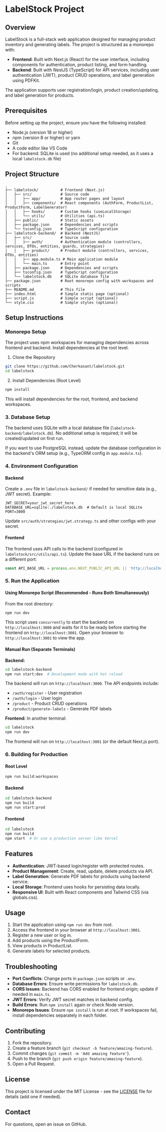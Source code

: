 # LabelStock Project

## Overview

LabelStock is a full-stack web application designed for managing product inventory and generating labels. The project is structured as a monorepo with:

- **Frontend**: Built with Next.js (React) for the user interface, including components for authentication, product listing, and form handling.
- **Backend**: Built with NestJS (TypeScript) for API services, including user authentication (JWT), product CRUD operations, and label generation using PDFKit.

The application supports user registration/login, product creation/updating, and label generation for products.

## Prerequisites

Before setting up the project, ensure you have the following installed:

- Node.js (version 18 or higher)
- npm (version 8 or higher) or yarn
- Git
- A code editor like VS Code
- For backend: SQLite is used (no additional setup needed, as it uses a local `labelstock.db` file)

## Project Structure

```
.
├── labelstock/          # Frontend (Next.js)
│   ├── src/             # Source code
│   │   ├── app/         # App router pages and layout
│   │   ├── components/  # React components (AuthForm, ProductList, ProductForm, LabelGenerator)
│   │   ├── hooks/       # Custom hooks (useLocalStorage)
│   │   └── utils/       # Utilities (api.ts)
│   ├── public/          # Static assets
│   ├── package.json     # Dependencies and scripts
│   └── tsconfig.json    # TypeScript configuration
├── labelstock-backend/  # Backend (NestJS)
│   ├── src/             # Source code
│   │   ├── auth/        # Authentication module (controllers, services, DTOs, entities, guards, strategies)
│   │   ├── product/     # Product module (controllers, services, DTOs, entities)
│   │   ├── app.module.ts # Main application module
│   │   └── main.ts      # Entry point
│   ├── package.json     # Dependencies and scripts
│   ├── tsconfig.json    # TypeScript configuration
│   └── labelstock.db    # SQLite database file
├── package.json         # Root monorepo config with workspaces and scripts
├── README.md            # This file
├── index.html           # Simple static page (optional)
├── script.js            # Simple script (optional)
└── style.css            # Simple styles (optional)
```

## Setup Instructions

### Monorepo Setup

The project uses npm workspaces for managing dependencies across frontend and backend. Install dependencies at the root level.

1. Clone the Repository

```bash
git clone https://github.com/Cherkasant/labelstock.git
cd labelstock
```

2. Install Dependencies (Root Level)

```bash
npm install
```

This will install dependencies for the root, frontend, and backend workspaces.

### 3. Database Setup

The backend uses SQLite with a local database file (`labelstock-backend/labelstock.db`). No additional setup is required; it will be created/updated on first run.

If you want to use PostgreSQL instead, update the database configuration in the backend's ORM setup (e.g., TypeORM config in `app.module.ts`).

### 4. Environment Configuration

#### Backend
Create a `.env` file in `labelstock-backend/` if needed for sensitive data (e.g., JWT secret). Example:

```
JWT_SECRET=your_jwt_secret_here
DATABASE_URL=sqlite:./labelstock.db  # Default is local SQLite
PORT=3000
```

Update `src/auth/strategies/jwt.strategy.ts` and other configs with your secret.

#### Frontend
The frontend uses API calls to the backend (configured in `labelstock/src/utils/api.ts`). Update the base URL if the backend runs on a different port:

```typescript
const API_BASE_URL = process.env.NEXT_PUBLIC_API_URL || 'http://localhost:3000';
```

### 5. Run the Application

#### Using Monorepo Script (Recommended - Runs Both Simultaneously)

From the root directory:

```bash
npm run dev
```

This script uses `concurrently` to start the backend on `http://localhost:3000` and waits for it to be ready before starting the frontend on `http://localhost:3001`. Open your browser to `http://localhost:3001` to view the app.

#### Manual Run (Separate Terminals)

**Backend:**
```bash
cd labelstock-backend
npm run start:dev  # Development mode with hot reload
```

The backend will run on `http://localhost:3000`. The API endpoints include:
- `/auth/register` - User registration
- `/auth/login` - User login
- `/product` - Product CRUD operations
- `/product/generate-labels` - Generate PDF labels

**Frontend:**
In another terminal:
```bash
cd labelstock
npm run dev
```

The frontend will run on `http://localhost:3001` (or the default Next.js port).

### 6. Building for Production

#### Root Level
```bash
npm run build:workspaces
```

#### Backend
```bash
cd labelstock-backend
npm run build
npm run start:prod
```

#### Frontend
```bash
cd labelstock
npm run build
npm start  # Or use a production server like Vercel
```

## Features

- **Authentication**: JWT-based login/register with protected routes.
- **Product Management**: Create, read, update, delete products via API.
- **Label Generation**: Generate PDF labels for products using backend service.
- **Local Storage**: Frontend uses hooks for persisting data locally.
- **Responsive UI**: Built with React components and Tailwind CSS (via globals.css).

## Usage

1. Start the application using `npm run dev` from root.
2. Access the frontend in your browser at `http://localhost:3001`.
3. Register a new user or log in.
4. Add products using the ProductForm.
5. View products in ProductList.
6. Generate labels for selected products.

## Troubleshooting

- **Port Conflicts**: Change ports in `package.json` scripts or `.env`.
- **Database Errors**: Ensure write permissions for `labelstock.db`.
- **CORS Issues**: Backend has CORS enabled for frontend origin; update if needed in `main.ts`.
- **JWT Errors**: Verify JWT secret matches in backend config.
- **Build Errors**: Run `npm install` again or check Node version.
- **Monorepo Issues**: Ensure `npm install` is run at root. If workspaces fail, install dependencies separately in each folder.

## Contributing

1. Fork the repository.
2. Create a feature branch (`git checkout -b feature/amazing-feature`).
3. Commit changes (`git commit -m 'Add amazing feature'`).
4. Push to the branch (`git push origin feature/amazing-feature`).
5. Open a Pull Request.

## License

This project is licensed under the MIT License - see the [LICENSE](LICENSE) file for details (add one if needed).

## Contact

For questions, open an issue on GitHub.